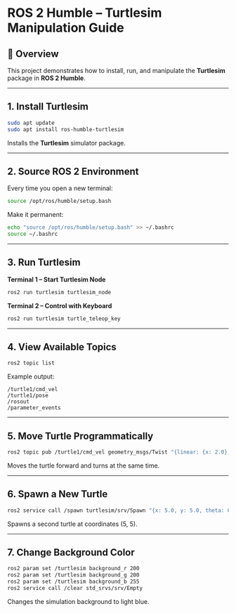 # ROS 2 Humble – Turtlesim Manipulation Guide

## 📌 Overview
This project demonstrates how to install, run, and manipulate the **Turtlesim** package in **ROS 2 Humble**.  

---

## 1. Install Turtlesim
```bash
sudo apt update
sudo apt install ros-humble-turtlesim
```
Installs the **Turtlesim** simulator package.

---

## 2. Source ROS 2 Environment
Every time you open a new terminal:
```bash
source /opt/ros/humble/setup.bash
```
Make it permanent:
```bash
echo "source /opt/ros/humble/setup.bash" >> ~/.bashrc
source ~/.bashrc
```

---

##  3. Run Turtlesim
**Terminal 1 – Start Turtlesim Node**
```bash
ros2 run turtlesim turtlesim_node
```
**Terminal 2 – Control with Keyboard**
```bash
ros2 run turtlesim turtle_teleop_key
```

---

## 4. View Available Topics
```bash
ros2 topic list
```
Example output:
```
/turtle1/cmd_vel
/turtle1/pose
/rosout
/parameter_events
```

---

## 5. Move Turtle Programmatically
```bash
ros2 topic pub /turtle1/cmd_vel geometry_msgs/Twist "{linear: {x: 2.0}, angular: {z: 1.8}}"
```
Moves the turtle forward and turns at the same time.

---

## 6. Spawn a New Turtle
```bash
ros2 service call /spawn turtlesim/srv/Spawn "{x: 5.0, y: 5.0, theta: 0.0, name: 'turtle2'}"
```
Spawns a second turtle at coordinates (5, 5).

---

## 7. Change Background Color
```bash
ros2 param set /turtlesim background_r 200
ros2 param set /turtlesim background_g 200
ros2 param set /turtlesim background_b 255
ros2 service call /clear std_srvs/srv/Empty
```
Changes the simulation background to light blue.
